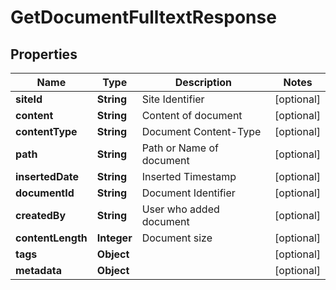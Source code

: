 

# GetDocumentFulltextResponse


## Properties

| Name | Type | Description | Notes |
|------------ | ------------- | ------------- | -------------|
|**siteId** | **String** | Site Identifier |  [optional] |
|**content** | **String** | Content of document |  [optional] |
|**contentType** | **String** | Document Content-Type |  [optional] |
|**path** | **String** | Path or Name of document |  [optional] |
|**insertedDate** | **String** | Inserted Timestamp |  [optional] |
|**documentId** | **String** | Document Identifier |  [optional] |
|**createdBy** | **String** | User who added document |  [optional] |
|**contentLength** | **Integer** | Document size |  [optional] |
|**tags** | **Object** |  |  [optional] |
|**metadata** | **Object** |  |  [optional] |



